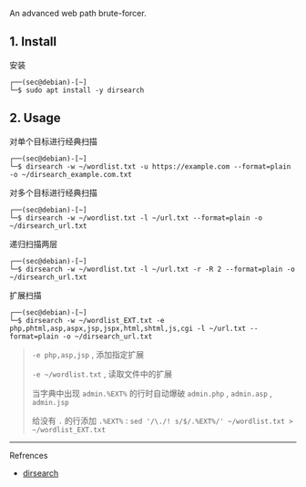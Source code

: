 An advanced web path brute-forcer.

## 1. Install

安装

```
┌──(sec@debian)-[~]
└─$ sudo apt install -y dirsearch
```

## 2. Usage

对单个目标进行经典扫描

```
┌──(sec@debian)-[~]
└─$ dirsearch -w ~/wordlist.txt -u https://example.com --format=plain -o ~/dirsearch_example.com.txt
```

对多个目标进行经典扫描

```
┌──(sec@debian)-[~]
└─$ dirsearch -w ~/wordlist.txt -l ~/url.txt --format=plain -o ~/dirsearch_url.txt
```

递归扫描两层

```
┌──(sec@debian)-[~]
└─$ dirsearch -w ~/wordlist.txt -l ~/url.txt -r -R 2 --format=plain -o ~/dirsearch_url.txt
```

扩展扫描

```
┌──(sec@debian)-[~]
└─$ dirsearch -w ~/wordlist_EXT.txt -e php,phtml,asp,aspx,jsp,jspx,html,shtml,js,cgi -l ~/url.txt --format=plain -o ~/dirsearch_url.txt
```

> `-e php,asp,jsp` , 添加指定扩展
>
> `-e ~/wordlist.txt` , 读取文件中的扩展
>
> 当字典中出现 `admin.%EXT%` 的行时自动爆破 `admin.php` ,  `admin.asp` ,  `admin.jsp` 
>
> 给没有 `.` 的行添加 `.%EXT%` : `sed '/\./! s/$/.%EXT%/' ~/wordlist.txt > ~/wordlist_EXT.txt` 

---

Refrences

- [dirsearch](https://www.kali.org/tools/dirsearch/)


